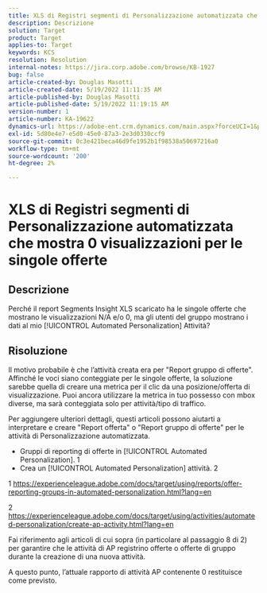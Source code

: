 ```yaml
---
title: XLS di Registri segmenti di Personalizzazione automatizzata che mostra 0 visualizzazioni per le singole offerte
description: Descrizione
solution: Target
product: Target
applies-to: Target
keywords: KCS
resolution: Resolution
internal-notes: https://jira.corp.adobe.com/browse/KB-1927
bug: false
article-created-by: Douglas Masotti
article-created-date: 5/19/2022 11:11:35 AM
article-published-by: Douglas Masotti
article-published-date: 5/19/2022 11:19:15 AM
version-number: 1
article-number: KA-19622
dynamics-url: https://adobe-ent.crm.dynamics.com/main.aspx?forceUCI=1&pagetype=entityrecord&etn=knowledgearticle&id=b14ad66f-64d7-ec11-a7b5-000d3a3add22
exl-id: 5d80e4e7-e5d0-45e0-87a3-2e3d0330ccf9
source-git-commit: 0c3e421beca46d9fe1952b1f98538a50697216a0
workflow-type: tm+mt
source-wordcount: '200'
ht-degree: 2%

---
```


# XLS di Registri segmenti di Personalizzazione automatizzata che mostra 0 visualizzazioni per le singole offerte

## Descrizione


Perché il report Segments Insight XLS scaricato ha le singole offerte che mostrano le visualizzazioni N/A e/o 0, ma gli utenti del gruppo mostrano i dati al mio [!UICONTROL Automated Personalization] Attività?


## Risoluzione


Il motivo probabile è che l’attività creata era per &quot;Report gruppo di offerte&quot;. Affinché le voci siano conteggiate per le singole offerte, la soluzione sarebbe quella di creare una metrica per il clic da una posizione/offerta di visualizzazione. Puoi ancora utilizzare la metrica in tuo possesso con mbox diverse, ma sarà conteggiata solo per attività/tipo di traffico.

Per aggiungere ulteriori dettagli, questi articoli possono aiutarti a interpretare e creare &quot;Report offerta&quot; o &quot;Report gruppo di offerte&quot; per le attività di Personalizzazione automatizzata.
- Gruppi di reporting di offerte in [!UICONTROL Automated Personalization]. 1
- Crea un [!UICONTROL Automated Personalization] attività. 2

1 https://experienceleague.adobe.com/docs/target/using/reports/offer-reporting-groups-in-automated-personalization.html?lang=en

2 https://experienceleague.adobe.com/docs/target/using/activities/automated-personalization/create-ap-activity.html?lang=en

Fai riferimento agli articoli di cui sopra (in particolare al passaggio 8 di 2) per garantire che le attività di AP registrino offerte o offerte di gruppo durante la creazione di una nuova attività.

A questo punto, l’attuale rapporto di attività AP contenente 0 restituisce come previsto.
